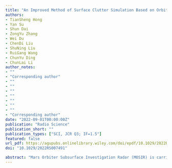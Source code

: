```yaml
---
title: "An Improved Method of Surface Clutter Simulation Based on Orbiting Radar in Tianwen-1 Mars Exploration"
authors:
- TianSheng Hong
- Yan Su
- Shun Dai
- ZongYu Zhang
- Wei Du
- ChenDi Liu
- ShuNing Liu
- RuiGang Wang
- ChunYu Ding
- ChunLai Li
author_notes:
- ""
- "Corresponding author" 
- ""
- ""
- ""
- ""
- ""
- ""
- ""
- "Corresponding author"
date: "2022-09-01T00:00:00Z" 
publication: "Radio Science"
publication_short: ""
publication_types: ["SCI, JCR Q3; IF=1.5"]  
featured: false
url_pdf: https://agupubs.onlinelibrary.wiley.com/doi/epdf/10.1029/2022RS007491
doi: "10.1029/2022RS007491"

abstract: "Mars Orbiter Subsurface Investigation Radar (MOSIR) is carried by China's first Mars probe, Tianwen-1 orbiter, investigating the Martian subsurface stratification. Surface clutter from topography off-nadir will overlap with the subsurface echoes, which affects the recognition of Martian subsurface reflections. Surface clutter simulation can effectively distinguish the nadir and off-nadir radar echoes. In this paper, we choose the facet method to model the Mars surface topography and combine the roughness parameter with the radar backscatter function. We also provide an analytic expression of the echo phase considering the distance variation in the whole facet. The Chinese first Mars landing site is on Utopia Planitia, which is also one of the key investigating regions of MOSIR. Therefore, we also carried on surface clutter simulation of this region and generated simulation radargram with the Chirp Scaling algorithm. Furthermore, we use the contrast method to compensate for ionospheric error introduced by the NeMars Mars ionosphere model. Our surface clutter simulation program will significantly support MOSIR subsurface investigation, and provide a chance to verify the related data processing."
---
```


